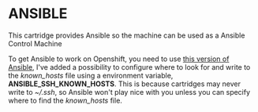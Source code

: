 # ANSIBLE

This cartridge provides Ansible so the machine can be used as a Ansible Control Machine

To get Ansible to work on Openshift, you need to use [this version of Ansible](https://github.com/andershedstrom/ansible), I've added a possibility to configure where to look for and write to the _known_hosts_ file using a environment variable, **ANSIBLE_SSH_KNOWN_HOSTS**. This is because cartridges may never write to _~/.ssh_, so Ansible won't play nice with you unless you can specify where to find the _known_hosts_ file.
